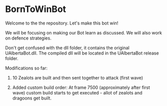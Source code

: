 BornToWinBot
============

Welcome to the the repository. Let's make this bot win!

We will be focusing on making our Bot learn as discussed. We will also work on defence strategies.

Don't get confused with the dll folder, it contains the original UAlbertaBot.dll. The compiled dll will be located in the UAlbertaBot release folder.

Modifications so far:

1) 10 Zealots are built and then sent together to attack (first wave)

2) Added custom build order: At frame 7500 (approximately after first wave) custom build starts to get executed - allot of     zealots and dragoons get built. 
